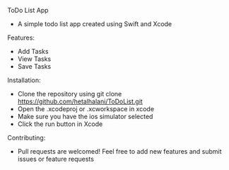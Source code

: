ToDo List App

- A simple todo list app created using Swift and Xcode

Features:
- Add Tasks
- View Tasks
- Save Tasks

Installation:
- Clone the repository using git clone https://github.com/hetalhalani/ToDoList.git
- Open the .xcodeproj or .xcworkspace in xcode
- Make sure you have the ios simulator selected
- Click the run button in Xcode

Contributing:
- Pull requests are welcomed! Feel free to add new features and submit issues or feature requests


